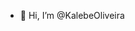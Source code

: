 - 👋 Hi, I’m @KalebeOliveira

<!---
KalebeOliveira/KalebeOliveira is a ✨ special ✨ repository because its `README.md` (this file) appears on your GitHub profile.
You can click the Preview link to take a look at your changes.
--->
